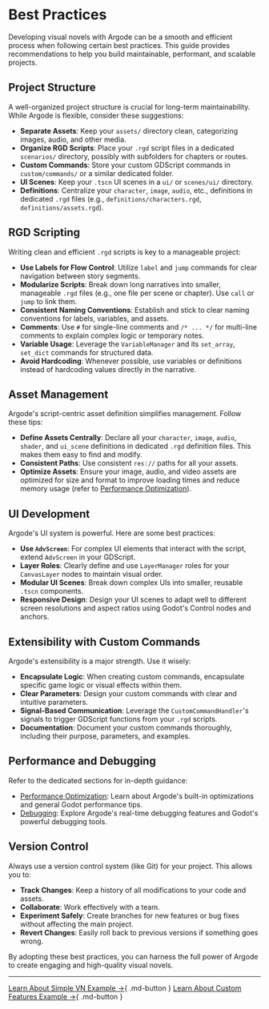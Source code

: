 # Best Practices

Developing visual novels with Argode can be a smooth and efficient process when following certain best practices. This guide provides recommendations to help you build maintainable, performant, and scalable projects.

## Project Structure

A well-organized project structure is crucial for long-term maintainability. While Argode is flexible, consider these suggestions:

*   **Separate Assets**: Keep your `assets/` directory clean, categorizing images, audio, and other media.
*   **Organize RGD Scripts**: Place your `.rgd` script files in a dedicated `scenarios/` directory, possibly with subfolders for chapters or routes.
*   **Custom Commands**: Store your custom GDScript commands in `custom/commands/` or a similar dedicated folder.
*   **UI Scenes**: Keep your `.tscn` UI scenes in a `ui/` or `scenes/ui/` directory.
*   **Definitions**: Centralize your `character`, `image`, `audio`, etc., definitions in dedicated `.rgd` files (e.g., `definitions/characters.rgd`, `definitions/assets.rgd`).

## RGD Scripting

Writing clean and efficient `.rgd` scripts is key to a manageable project:

*   **Use Labels for Flow Control**: Utilize `label` and `jump` commands for clear navigation between story segments.
*   **Modularize Scripts**: Break down long narratives into smaller, manageable `.rgd` files (e.g., one file per scene or chapter). Use `call` or `jump` to link them.
*   **Consistent Naming Conventions**: Establish and stick to clear naming conventions for labels, variables, and assets.
*   **Comments**: Use `#` for single-line comments and `/* ... */` for multi-line comments to explain complex logic or temporary notes.
*   **Variable Usage**: Leverage the `VariableManager` and its `set_array`, `set_dict` commands for structured data.
*   **Avoid Hardcoding**: Whenever possible, use variables or definitions instead of hardcoding values directly in the narrative.

## Asset Management

Argode's script-centric asset definition simplifies management. Follow these tips:

*   **Define Assets Centrally**: Declare all your `character`, `image`, `audio`, `shader`, and `ui_scene` definitions in dedicated `.rgd` definition files. This makes them easy to find and modify.
*   **Consistent Paths**: Use consistent `res://` paths for all your assets.
*   **Optimize Assets**: Ensure your image, audio, and video assets are optimized for size and format to improve loading times and reduce memory usage (refer to [Performance Optimization](../advanced/performance.md)).

## UI Development

Argode's UI system is powerful. Here are some best practices:

*   **Use `AdvScreen`**: For complex UI elements that interact with the script, extend `AdvScreen` in your GDScript.
*   **Layer Roles**: Clearly define and use `LayerManager` roles for your `CanvasLayer` nodes to maintain visual order.
*   **Modular UI Scenes**: Break down complex UIs into smaller, reusable `.tscn` components.
*   **Responsive Design**: Design your UI scenes to adapt well to different screen resolutions and aspect ratios using Godot's Control nodes and anchors.

## Extensibility with Custom Commands

Argode's extensibility is a major strength. Use it wisely:

*   **Encapsulate Logic**: When creating custom commands, encapsulate specific game logic or visual effects within them.
*   **Clear Parameters**: Design your custom commands with clear and intuitive parameters.
*   **Signal-Based Communication**: Leverage the `CustomCommandHandler`'s signals to trigger GDScript functions from your `.rgd` scripts.
*   **Documentation**: Document your custom commands thoroughly, including their purpose, parameters, and examples.

## Performance and Debugging

Refer to the dedicated sections for in-depth guidance:

*   [Performance Optimization](../advanced/performance.md): Learn about Argode's built-in optimizations and general Godot performance tips.
*   [Debugging](../advanced/debugging.md): Explore Argode's real-time debugging features and Godot's powerful debugging tools.

## Version Control

Always use a version control system (like Git) for your project. This allows you to:

*   **Track Changes**: Keep a history of all modifications to your code and assets.
*   **Collaborate**: Work effectively with a team.
*   **Experiment Safely**: Create branches for new features or bug fixes without affecting the main project.
*   **Revert Changes**: Easily roll back to previous versions if something goes wrong.

By adopting these best practices, you can harness the full power of Argode to create engaging and high-quality visual novels.

---

[Learn About Simple VN Example →](simple-vn.md){ .md-button }
[Learn About Custom Features Example →](custom-features.md){ .md-button }